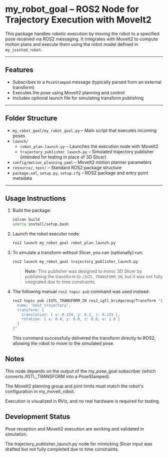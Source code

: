 # my_robot_goal – ROS2 Node for Trajectory Execution with MoveIt2

This package handles robotic execution by moving the robot to a specified pose received via ROS2 messaging. It integrates with MoveIt2 to compute motion plans and execute them using the robot model defined in `my_jointed_robot`.

---

## Features
- Subscribes to a `PoseStamped` message (typically parsed from an external transform)
- Executes the pose using MoveIt2 planning and control
- Includes optional launch file for simulating transform publishing

---

## Folder Structure

- `my_robot_goal/my_robot_goal.py` – Main script that executes incoming poses
- `launch/`
  - `robot_plan.launch.py` – Launches the execution node with MoveIt2
  - `trajectory_publisher_launch.py` – Simulated trajectory publisher (intended for testing in place of 3D Slicer)
- `config/motion_planning.yaml` – MoveIt2 motion planner parameters
- `resource/`, `test/` – Standard ROS2 package structure
- `package.xml`, `setup.py`, `setup.cfg` – ROS2 package and entry point metadata

---

## Usage Instructions

1. Build the package:

    ```bash
    colcon build
    source install/setup.bash
    ```

2. Launch the robot executor node:

    ```bash
    ros2 launch my_robot_goal robot_plan.launch.py
    ```

3. To simulate a transform without Slicer, you can (optionally) run:

    ```bash
    ros2 launch my_robot_goal trajectory_publisher_launch.py
    ```

    > **Note:** This publisher was designed to mimic 3D Slicer by publishing the transform to `/IGTL_TRANSFORM_IN`, but it was not fully integrated due to time constraints.

4. The following manual `ros2 topic pub` command was used instead:

    ```bash
    ros2 topic pub /IGTL_TRANSFORM_IN ros2_igtl_bridge/msg/Transform "{
      name: 'best_trajectory',
      transform: {
        translation: { x: 0.154, y: 0.2, z: 0.133 },
        rotation: { x: 0.0, y: 0.0, z: 0.0, w: 1.0 }
      }
    }"
    ```

    This command successfully delivered the transform directly to ROS2, allowing the robot to move to the simulated pose.


## Notes
This node depends on the output of the my_pose_goal subscriber (which converts /IGTL_TRANSFORM into a PoseStamped).

The MoveIt2 planning group and joint limits must match the robot's configuration in my_moveit_robot.

Execution is visualized in RViz, and no real hardware is required for testing.

## Development Status

Pose reception and MoveIt2 execution are working and validated in simulation.

The trajectory_publisher_launch.py node for mimicking Slicer input was drafted but not fully completed due to time constraints.


